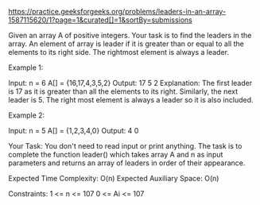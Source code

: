 https://practice.geeksforgeeks.org/problems/leaders-in-an-array-1587115620/1?page=1&curated[]=1&sortBy=submissions

Given an array A of positive integers. Your task is to find the leaders in the array. An element of array is leader if it is greater than or equal to all the elements to its right side. The rightmost element is always a leader.

Example 1:

Input:
n = 6
A[] = {16,17,4,3,5,2}
Output: 17 5 2
Explanation: The first leader is 17
as it is greater than all the elements
to its right.  Similarly, the next
leader is 5. The right most element
is always a leader so it is also
included.


Example 2:

Input:
n = 5
A[] = {1,2,3,4,0}
Output: 4 0


Your Task:
You don't need to read input or print anything. The task is to complete the function leader() which takes array A and n as input parameters and returns an array of leaders in order of their appearance.



Expected Time Complexity: O(n)
Expected Auxiliary Space: O(n)



Constraints:
1 <= n <= 107
0 <= Ai <= 107
